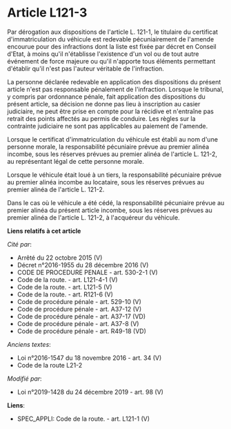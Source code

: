 # Article L121-3

Par dérogation aux dispositions de l'article L. 121-1, le titulaire du certificat d'immatriculation du véhicule est redevable
pécuniairement de l'amende encourue pour des infractions dont la liste est fixée par décret en Conseil d'Etat, à moins qu'il
n'établisse l'existence d'un vol ou de tout autre événement de force majeure ou qu'il n'apporte tous éléments permettant
d'établir qu'il n'est pas l'auteur véritable de l'infraction.

La personne déclarée redevable en application des dispositions du présent article n'est pas responsable pénalement de
l'infraction. Lorsque le tribunal, y compris par ordonnance pénale, fait application des dispositions du présent article, sa
décision ne donne pas lieu à inscription au casier judiciaire, ne peut être prise en compte pour la récidive et n'entraîne
pas retrait des points affectés au permis de conduire. Les règles sur la contrainte judiciaire ne sont pas applicables au
paiement de l'amende.

Lorsque le certificat d'immatriculation du véhicule est établi au nom d'une personne morale, la responsabilité pécuniaire
prévue au premier alinéa incombe, sous les réserves prévues au premier alinéa de l'article L. 121-2, au représentant légal de
cette personne morale.

Lorsque le véhicule était loué à un tiers, la responsabilité pécuniaire prévue au premier alinéa incombe au locataire, sous
les réserves prévues au premier alinéa de l'article L. 121-2.

Dans le cas où le véhicule a été cédé, la responsabilité pécuniaire prévue au premier alinéa du présent article incombe, sous
les réserves prévues au premier alinéa de l'article L. 121-2, à l'acquéreur du véhicule.

**Liens relatifs à cet article**

_Cité par_:

  - Arrêté du 22 octobre 2015 (V)
  - Décret n°2016-1955 du 28 décembre 2016 (V)
  - CODE DE PROCEDURE PENALE - art. 530-2-1 (V)
  - Code de la route. - art. L121-4-1 (V)
  - Code de la route. - art. L121-5 (V)
  - Code de la route. - art. R121-6 (V)
  - Code de procédure pénale - art. 529-10 (V)
  - Code de procédure pénale - art. A37-12 (V)
  - Code de procédure pénale - art. A37-17 (VD)
  - Code de procédure pénale - art. A37-8 (V)
  - Code de procédure pénale - art. R49-18 (VD)

_Anciens textes_:

  - Loi n°2016-1547 du 18 novembre 2016 - art. 34 (V)
  - Code de la route L21-2

_Modifié par_:

  - Loi n°2019-1428 du 24 décembre 2019 - art. 98 (V)

**Liens**:

  - SPEC_APPLI: Code de la route. - art. L121-1 (V)
